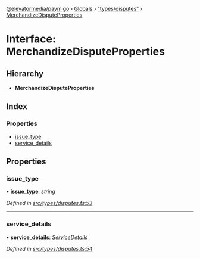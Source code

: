 [@elevatormedia/paymigo](../README.md) › [Globals](../globals.md) › ["types/disputes"](../modules/_types_disputes_.md) › [MerchandizeDisputeProperties](_types_disputes_.merchandizedisputeproperties.md)

# Interface: MerchandizeDisputeProperties

## Hierarchy

-   **MerchandizeDisputeProperties**

## Index

### Properties

-   [issue_type](_types_disputes_.merchandizedisputeproperties.md#issue_type)
-   [service_details](_types_disputes_.merchandizedisputeproperties.md#service_details)

## Properties

### issue_type

• **issue_type**: _string_

_Defined in [src/types/disputes.ts:53](https://github.com/ELEVATORmedia/paymigo/blob/3f5d74d/src/types/disputes.ts#L53)_

---

### service_details

• **service_details**: _[ServiceDetails](_types_disputes_.servicedetails.md)_

_Defined in [src/types/disputes.ts:54](https://github.com/ELEVATORmedia/paymigo/blob/3f5d74d/src/types/disputes.ts#L54)_

